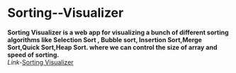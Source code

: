 # Sorting--Visualizer
**Sorting Visualizer is a web app for visualizing a bunch of different sorting algorithms like Selection Sort , Bubble sort, Insertion Sort,Merge Sort,Quick Sort,Heap Sort. where we can control the size of array and speed of sorting.**<br/>
_Link-_[Sorting Visualizer](https://62cdd0574c6a57009c155311--earnest-beijinho-42d158.netlify.app/)

